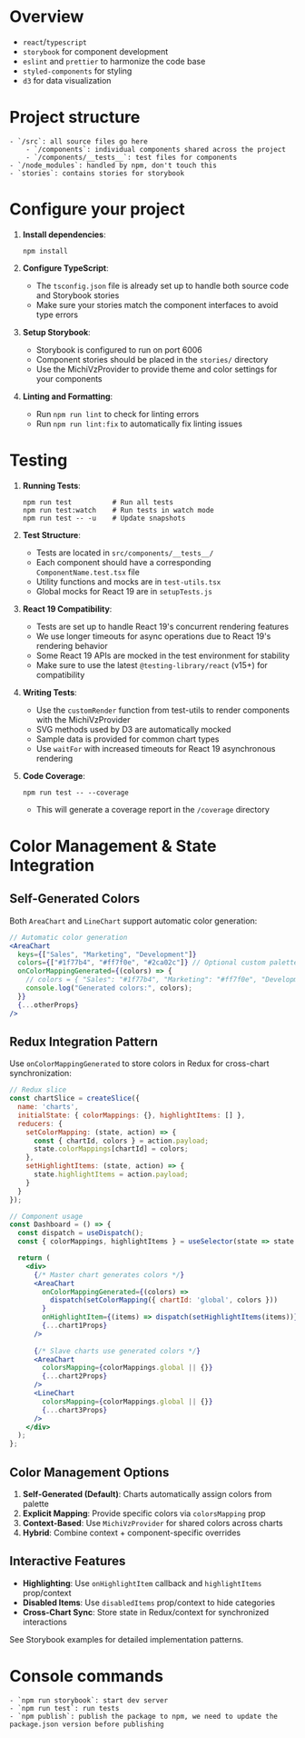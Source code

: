 # Overview

- `react`/`typescript`
- `storybook` for component development
- `eslint` and `prettier` to harmonize the code base
- `styled-components` for styling
- `d3` for data visualization

# Project structure

    - `/src`: all source files go here
        - `/components`: individual components shared across the project
        - `/components/__tests__`: test files for components
    - `/node_modules`: handled by npm, don't touch this
    - `stories`: contains stories for storybook

# Configure your project

1. **Install dependencies**:
   ```
   npm install
   ```

2. **Configure TypeScript**:
   - The `tsconfig.json` file is already set up to handle both source code and Storybook stories
   - Make sure your stories match the component interfaces to avoid type errors

3. **Setup Storybook**:
   - Storybook is configured to run on port 6006
   - Component stories should be placed in the `stories/` directory
   - Use the MichiVzProvider to provide theme and color settings for your components

4. **Linting and Formatting**:
   - Run `npm run lint` to check for linting errors
   - Run `npm run lint:fix` to automatically fix linting issues

# Testing

1. **Running Tests**:
   ```
   npm run test          # Run all tests
   npm run test:watch    # Run tests in watch mode
   npm run test -- -u    # Update snapshots
   ```

2. **Test Structure**:
   - Tests are located in `src/components/__tests__/`
   - Each component should have a corresponding `ComponentName.test.tsx` file
   - Utility functions and mocks are in `test-utils.tsx`
   - Global mocks for React 19 are in `setupTests.js`

3. **React 19 Compatibility**:
   - Tests are set up to handle React 19's concurrent rendering features
   - We use longer timeouts for async operations due to React 19's rendering behavior
   - Some React 19 APIs are mocked in the test environment for stability
   - Make sure to use the latest `@testing-library/react` (v15+) for compatibility

4. **Writing Tests**:
   - Use the `customRender` function from test-utils to render components with the MichiVzProvider
   - SVG methods used by D3 are automatically mocked
   - Sample data is provided for common chart types
   - Use `waitFor` with increased timeouts for React 19 asynchronous rendering

5. **Code Coverage**:
   ```
   npm run test -- --coverage
   ```
   - This will generate a coverage report in the `/coverage` directory

# Color Management & State Integration

## Self-Generated Colors

Both `AreaChart` and `LineChart` support automatic color generation:

```jsx
// Automatic color generation
<AreaChart
  keys={["Sales", "Marketing", "Development"]}
  colors={["#1f77b4", "#ff7f0e", "#2ca02c"]} // Optional custom palette
  onColorMappingGenerated={(colors) => {
    // colors = { "Sales": "#1f77b4", "Marketing": "#ff7f0e", "Development": "#2ca02c" }
    console.log("Generated colors:", colors);
  }}
  {...otherProps}
/>
```

## Redux Integration Pattern

Use `onColorMappingGenerated` to store colors in Redux for cross-chart synchronization:

```jsx
// Redux slice
const chartSlice = createSlice({
  name: 'charts',
  initialState: { colorMappings: {}, highlightItems: [] },
  reducers: {
    setColorMapping: (state, action) => {
      const { chartId, colors } = action.payload;
      state.colorMappings[chartId] = colors;
    },
    setHighlightItems: (state, action) => {
      state.highlightItems = action.payload;
    }
  }
});

// Component usage
const Dashboard = () => {
  const dispatch = useDispatch();
  const { colorMappings, highlightItems } = useSelector(state => state.charts);

  return (
    <div>
      {/* Master chart generates colors */}
      <AreaChart
        onColorMappingGenerated={(colors) => 
          dispatch(setColorMapping({ chartId: 'global', colors }))
        }
        onHighlightItem={(items) => dispatch(setHighlightItems(items))}
        {...chart1Props}
      />
      
      {/* Slave charts use generated colors */}
      <AreaChart
        colorsMapping={colorMappings.global || {}}
        {...chart2Props}
      />
      <LineChart
        colorsMapping={colorMappings.global || {}}
        {...chart3Props}
      />
    </div>
  );
};
```

## Color Management Options

1. **Self-Generated (Default)**: Charts automatically assign colors from palette
2. **Explicit Mapping**: Provide specific colors via `colorsMapping` prop
3. **Context-Based**: Use `MichiVzProvider` for shared colors across charts
4. **Hybrid**: Combine context + component-specific overrides

## Interactive Features

- **Highlighting**: Use `onHighlightItem` callback and `highlightItems` prop/context
- **Disabled Items**: Use `disabledItems` prop/context to hide categories
- **Cross-Chart Sync**: Store state in Redux/context for synchronized interactions

See Storybook examples for detailed implementation patterns.

# Console commands

    - `npm run storybook`: start dev server
    - `npm run test`: run tests
    - `npm publish`: publish the package to npm, we need to update the package.json version before publishing
